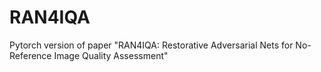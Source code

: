 # RAN4IQA
Pytorch version of paper "RAN4IQA: Restorative Adversarial Nets for No-Reference Image Quality Assessment"
